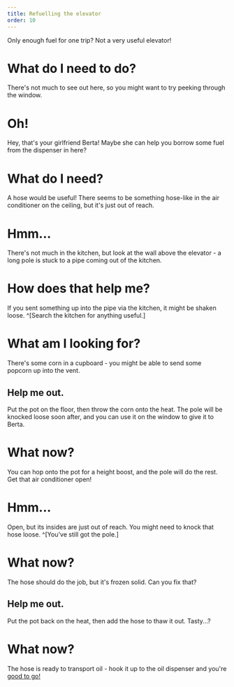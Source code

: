 ```yaml
---
title: Refuelling the elevator
order: 10
---
```


Only enough fuel for one trip? Not a very useful elevator!

# What do I need to do?
There's not much to see out here, so you might want to try peeking through the window.

# Oh!
Hey, that's your girlfriend Berta! Maybe she can help you borrow some fuel from the dispenser in here?

# What do I need?
A hose would be useful! There seems to be something hose-like in the air conditioner on the ceiling, but it's just out of reach.

# Hmm...
There's not much in the kitchen, but look at the wall above the elevator - a long pole is stuck to a pipe coming out of the kitchen.

# How does that help me?
If you sent something up into the pipe via the kitchen, it might be shaken loose. ^[Search the kitchen for anything useful.]

# What am I looking for?
There's some corn in a cupboard - you might be able to send some popcorn up into the vent.

## Help me out.
Put the pot on the floor, then throw the corn onto the heat. The pole will be knocked loose soon after, and you can use it on the window to give it to Berta.

# What now?
You can hop onto the pot for a height boost, and the pole will do the rest. Get that air conditioner open!

# Hmm...
Open, but its insides are just out of reach. You might need to knock that hose loose. ^[You've still got the pole.]

# What now?
The hose should do the job, but it's frozen solid. Can you fix that?

## Help me out.
Put the pot back on the heat, then add the hose to thaw it out. Tasty...?

# What now?
The hose is ready to transport oil - hook it up to the oil dispenser and you're [good to go!](fixlift)
